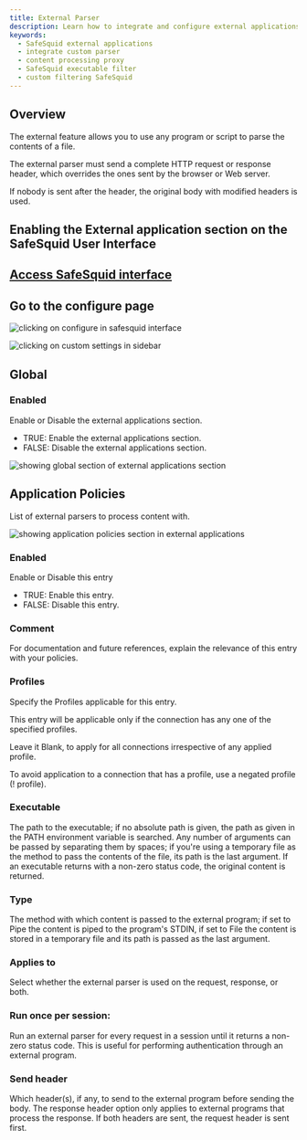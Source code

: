 ```yaml
---
title: External Parser
description: Learn how to integrate and configure external applications in SafeSquid for advanced request and response parsing. Customize content filtering and apply third-party executables for real-time content processing.
keywords:
  - SafeSquid external applications
  - integrate custom parser
  - content processing proxy
  - SafeSquid executable filter
  - custom filtering SafeSquid
---
```


## Overview
The external feature allows you to use any program or script to parse the contents of a file.

The external parser must send a complete HTTP request or response header, which overrides the ones sent by the browser or Web server.

If nobody is sent after the header, the original body with modified headers is used.

## Enabling the External application section on the SafeSquid User Interface
## [Access SafeSquid interface](https://help.safesquid.com/portal/en/kb/articles/access-the-safesquid-user-interface)
## Go to the configure page

![clicking on configure in safesquid interface](/img/Configure/Custom_Settings/External_Applications/image1.webp)

![clicking on custom settings in sidebar](/img/Configure/Custom_Settings/External_Applications/image2.webp)

## Global
### Enabled
Enable or Disable the external applications section.

-   TRUE: Enable the external applications section.
-   FALSE: Disable the external applications section.

![showing global section of external applications section](/img/Configure/Custom_Settings/External_Applications/image3.webp)

## Application Policies
List of external parsers to process content with.

![showing application policies section in external applications](/img/Configure/Custom_Settings/External_Applications/image4.webp)

### Enabled
Enable or Disable this entry

-   TRUE: Enable this entry.
-   FALSE: Disable this entry.

### Comment
For documentation and future references, explain the relevance of this entry with your policies.

### Profiles
Specify the Profiles applicable for this entry.

This entry will be applicable only if the connection has any one of the specified profiles.

Leave it Blank, to apply for all connections irrespective of any applied profile.

To avoid application to a connection that has a profile, use a negated profile (! profile).

### Executable
The path to the executable; if no absolute path is given, the path as given in the PATH environment variable is searched. Any number of arguments can be passed by separating them by spaces; if you're using a temporary file as the method to pass the contents of the file, its path is the last argument. If an executable returns with a non-zero status code, the original content is returned.

### Type
The method with which content is passed to the external program; if set to Pipe the content is piped to the program's STDIN, if set to File the content is stored in a temporary file and its path is passed as the last argument.

### Applies to
Select whether the external parser is used on the request, response, or both.

### Run once per session:
Run an external parser for every request in a session until it returns a non-zero status code. This is useful for performing authentication through an external program.

### Send header
Which header(s), if any, to send to the external program before sending the body. The response header option only applies to external programs that process the response. If both headers are sent, the request header is sent first.
